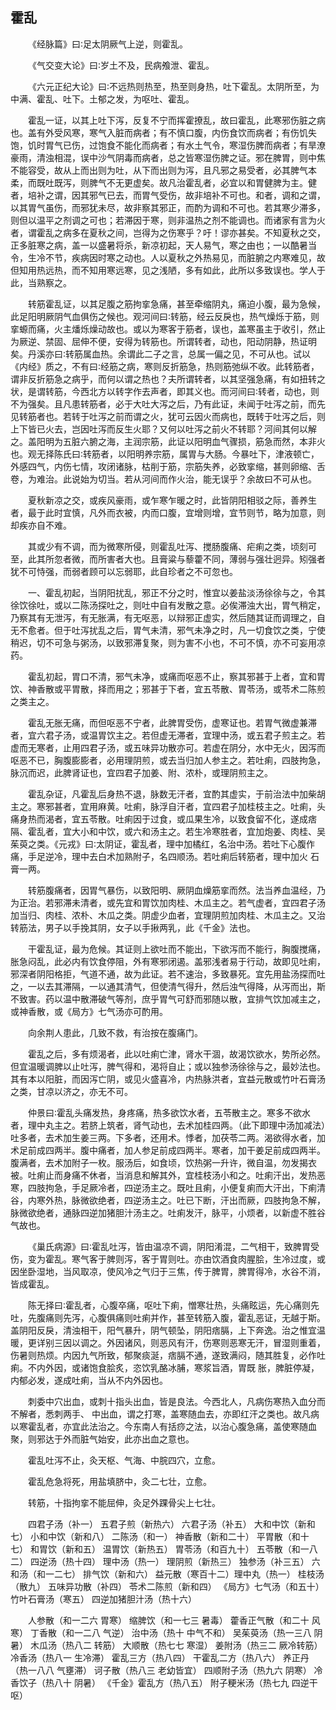 ## 霍乱


&emsp;&emsp;《经脉篇》曰∶足太阴厥气上逆，则霍乱。

&emsp;&emsp;《气交变大论》曰∶岁土不及，民病飧泄、霍乱。

&emsp;&emsp;《六元正纪大论》曰∶不远热则热至，热至则身热，吐下霍乱。太阴所至，为中满、霍乱、吐下。土郁之发，为呕吐、霍乱。

&emsp;&emsp;霍乱一证，以其上吐下泻，反复不宁而挥霍撩乱，故曰霍乱，此寒邪伤脏之病也。盖有外受风寒，寒气入脏而病者；有不慎口腹，内伤食饮而病者；有伤饥失饱，饥时胃气已伤，过饱食不能化而病者；有水土气令，寒湿伤脾而病者；有旱潦豪雨，清浊相混，误中沙气阴毒而病者，总之皆寒湿伤脾之证。邪在脾胃，则中焦不能容受，故从上而出则为吐，从下而出则为泻，且凡邪之易受者，必其脾气本柔，而既吐既泻，则脾气不无更虚矣。故凡治霍乱者，必宜以和胃健脾为主。健者，培补之谓，因其邪气已去，而胃气受伤，故非培补不可也。和者，调和之谓，以其胃气虽伤，而邪犹未尽，故非察其邪正，而酌为调和不可也。若其寒少滞多，则但以温平之剂调之可也；若滞因于寒，则非温热之剂不能调也。而诸家有言为火者，谓霍乱之病多在夏秋之间，岂得为之伤寒乎？吁！谬亦甚矣。不知夏秋之交，正多脏寒之病，盖一以盛暑将杀，新凉初起，天人易气，寒之由也；一以酷暑当令，生冷不节，疾病因时寒之动也。人以夏秋之外热易见，而脏腑之内寒难见，故但知用热远热，而不知用寒远寒，见之浅陋，多有如此，此所以多致误也。学人于此，当熟察之。

&emsp;&emsp;转筋霍乱证，以其足腹之筋拘挛急痛，甚至牵缩阴丸，痛迫小腹，最为急候，此足阳明厥阴气血俱伤之候也。观河间曰∶转筋，经云反戾也，热气燥烁于筋，则挛螈而痛，火主燔烁燥动故也。或以为寒客于筋者，误也，盖寒虽主于收引，然止为厥逆、禁固、屈伸不便，安得为转筋也。所谓转者，动也，阳动阴静，热证明矣。丹溪亦曰∶转筋属血热。余谓此二子之言，总属一偏之见，不可从也。试以《内经》质之，不有曰∶经筋之病，寒则反折筋急，热则筋弛纵不收。此转筋者，谓非反折筋急之病乎，而何以谓之热也？夫所谓转者，以其坚强急痛，有如扭转之状，是谓转筋，今西北方以转字作去声者，即其义也。而河间曰∶转者，动也，则不为强矣。且凡患转筋者，必于大吐大泻之后，乃有此证，未闻于吐泻之前，而先见转筋者也。若转于吐泻之前而谓之火，犹可云因火而病也，既转于吐泻之后，则上下皆已火去，岂因吐泻而反生火耶？又何以吐泻之前火不转耶？河间其何以解之。盖阳明为五脏六腑之海，主润宗筋，此证以阳明血气骤损，筋急而然，本非火也。观无择陈氏曰∶转筋者，以阳明养宗筋，属胃与大肠。今暴吐下，津液顿亡，外感四气，内伤七情，攻闭诸脉，枯削于筋，宗筋失养，必致挛缩，甚则卵缩、舌卷，为难治。此说始为切当。若从河间而作火治，能无误乎？余故曰不可从也。

&emsp;&emsp;夏秋新凉之交，或疾风豪雨，或乍寒乍暖之时，此皆阴阳相驳之际，善养生者，最于此时宜慎，凡外而衣被，内而口腹，宜增则增，宜节则节，略为加意，则却疾亦自不难。

&emsp;&emsp;其或少有不调，而为微寒所侵，则霍乱吐泻、搅肠腹痛、疟痢之类，顷刻可至，此其所忽者微，而所害者大也。且膏粱与藜藿不同，薄弱与强壮迥异。矧强者犹不可恃强，而弱者顾可以忘弱耶，此自珍者之不可忽也。

&emsp;&emsp;一、霍乱初起，当阴阳扰乱，邪正不分之时，惟宜以姜盐淡汤徐徐与之，令其徐饮徐吐，或以二陈汤探吐之，则吐中自有发散之意。必俟滞浊大出，胃气稍定，乃察其有无泄泻，有无胀满，有无呕恶，以辩邪正虚实，然后随其证而调理之，自无不愈者。但于吐泻扰乱之后，胃气未清，邪气未净之时，凡一切食饮之类，宁使稍迟，切不可急与粥汤，以致邪滞复聚，则为害不小也，不可不慎，亦不可妄用凉药。

&emsp;&emsp;霍乱初起，胃口不清，邪气未净，或痛而呕恶不止，察其邪甚于上者，宜和胃饮、神香散或平胃散，择而用之；邪甚于下者，宜五苓散、胃苓汤，或苓术二陈煎之类主之。

&emsp;&emsp;霍乱无胀无痛，而但呕恶不宁者，此脾胃受伤，虚寒证也。若胃气微虚兼滞者，宜六君子汤，或温胃饮主之。若但虚无滞者，宜理中汤，或五君子煎主之。若虚而无寒者，止用四君子汤，或五味异功散亦可。若虚在阴分，水中无火，因泻而呕恶不已，胸腹膨膨者，必用理阴煎，或去当归加人参主之。若吐痢，四肢拘急，脉沉而迟，此脾肾证也，宜四君子加姜、附、浓朴，或理阴煎主之。

&emsp;&emsp;霍乱杂证，凡霍乱后身热不退，脉数无汗者，宜酌其虚实，于前治法中加柴胡主之。寒邪甚者，宜用麻黄。吐痢，脉浮自汗者，宜四君子加桂枝主之。吐痢，头痛身热而渴者，宜五苓散。吐痢因于过食，或瓜果生冷，以致食留不化，遂成痞隔、霍乱者，宜大小和中饮，或六和汤主之。若生冷寒胜者，宜加炮姜、肉桂、吴茱萸之类。《元戎》曰∶太阴证，霍乱者，理中加橘红，名治中汤。若吐下心腹作痛，手足逆冷，理中去白术加熟附子，名四顺汤。若吐痢后转筋者，理中加火 石膏一两。

&emsp;&emsp;转筋腹痛者，因胃气暴伤，以致阳明、厥阴血燥筋挛而然。法当养血温经，乃为正治。若邪滞未清者，或先宜和胃饮加肉桂、木瓜主之。若气虚者，宜四君子汤加当归、肉桂、浓朴、木瓜之类。阴虚少血者，宜理阴煎加肉桂、木瓜主之。又治转筋法，男子以手挽其阴，女子以手揪两乳，此《千金》法也。

&emsp;&emsp;干霍乱证，最为危候。其证则上欲吐而不能出，下欲泻而不能行，胸腹搅痛，胀急闷乱，此必内有饮食停阻，外有寒邪闭遏。盖邪浅者易于行动，故即见吐痢，邪深者阴阳格拒，气道不通，故为此证。若不速治，多致暴死。宜先用盐汤探而吐之，一以去其滞隔，一以通其清气，但使清气得升，然后浊气得降，从泻而出，斯不致害。药以温中散滞破气等剂，庶乎胃气可舒而邪随以散，宜排气饮加减主之，或神香散，或《局方》七气汤亦可酌用。

&emsp;&emsp;向余荆人患此，几致不救，有治按在腹痛门。

&emsp;&emsp;霍乱之后，多有烦渴者，此以吐痢亡津，肾水干涸，故渴饮欲水，势所必然。但宜温暖调脾以止吐泻，脾气得和，渴将自止；或以独参汤徐徐与之，最妙法也。其有本以阳脏，而因泻亡阴，或见火盛喜冷，内热脉洪者，宜益元散或竹叶石膏汤之类，甘凉以济之，亦无不可。

&emsp;&emsp;仲景曰∶霍乱头痛发热，身疼痛，热多欲饮水者，五苓散主之。寒多不欲水者，理中丸主之。若脐上筑者，肾气动也，去术加桂四两。（此下即理中汤加减法）吐多者，去术加生姜三两。下多者，还用术。悸者，加茯苓二两。渴欲得水者，加术足前成四两半。腹中痛者，加人参足前成四两半。寒者，加干姜足前成四两半。腹满者，去术加附子一枚。服汤后，如食顷，饮热粥一升许，微自温，勿发揭衣被。吐痢止而身痛不休者，当消息和解其外，宜桂枝汤小和之。吐痢汗出，发热恶寒，四肢拘急，手足厥冷者，四逆汤主之。既吐且痢，小便复痢而大汗出，下痢清谷，内寒外热，脉微欲绝者，四逆汤主之。吐已下断，汗出而厥，四肢拘急不解，脉微欲绝者，通脉四逆加猪胆汁汤主之。吐痢发汗，脉平，小烦者，以新虚不胜谷气故也。

&emsp;&emsp;《巢氏病源》曰∶霍乱吐泻，皆由温凉不调，阴阳淆混，二气相干，致脾胃受伤，变为霍乱。寒气客于脾则泻，客于胃则吐。亦由饮酒食肉腥脍，生冷过度，或因坐卧湿地，当风取凉，使风冷之气归于三焦，传于脾胃，脾胃得冷，水谷不消，皆成霍乱。

&emsp;&emsp;陈无择曰∶霍乱者，心腹卒痛，呕吐下痢，憎寒壮热，头痛眩运，先心痛则先吐，先腹痛则先泻，心腹俱痛则吐痢并作，甚至转筋入腹，霍乱恶证，无越于斯。盖阴阳反戾，清浊相干，阳气暴升，阴气顿坠，阴阳痞膈，上下奔逸。治之惟宜温暖，更详别三因以调之。外因诸风，则恶风有汗，伤寒则恶寒无汗，冒湿则重着，伤暑则热烦。内因九气所致，郁聚痰涎，痞膈不通，遂致满闷，随其胜复，必作吐痢。不内外因，或诸饱食脍炙，恣饮乳酪冰脯，寒浆旨酒，胃既 胀，脾脏停凝，内郁必发，遂成吐痢，当从不内外因也。

&emsp;&emsp;刺委中穴出血，或刺十指头出血，皆是良法。今西北人，凡病伤寒热入血分而不解者，悉刺两手、 中出血，谓之打寒，盖寒随血去，亦即红汗之类也。故凡病以寒霍乱者，亦宜此法治之。今东南人有括痧之法，以治心腹急痛，盖使寒随血聚，则邪达于外而脏气始安，此亦出血之意也。

&emsp;&emsp;霍乱吐泻不止，灸天枢、气海、中脘四穴，立愈。

&emsp;&emsp;霍乱危急将死，用盐填脐中，灸二七壮，立愈。

&emsp;&emsp;转筋，十指拘挛不能屈伸，灸足外踝骨尖上七壮。

&emsp;&emsp;四君子汤（补一） 五君子煎（新热六） 六君子汤（补五） 大和中饮（新和七） 小和中饮（新和八） 二陈汤（和一） 神香散（新和二十） 平胃散（和十七） 和胃饮（新和五） 温胃饮（新热五） 胃苓汤（和百九十） 五苓散（和一八二） 四逆汤（热十四） 理中汤（热一） 理阴煎（新热三） 独参汤（补三五） 六和汤（和一二七） 排气饮（新和六） 益元散（寒百十二）理中丸（热一） 桂枝汤（散九） 五味异功散（补四） 苓术二陈煎（新和四） 《局方》七气汤（和五十） 竹叶石膏汤（寒五） 四逆加猪胆汁汤（热十六）

&emsp;&emsp;人参散（和一二六 胃寒） 缩脾饮（和一七三 暑毒） 藿香正气散（和二十 风寒） 丁香散（和一二八 气逆） 治中汤（热十 中气不和） 吴茱萸汤（热一三八 阴暑） 木瓜汤（热八二 转筋） 大顺散（热七七 寒湿） 姜附汤（热三二 厥冷转筋） 冷香汤（热八一 生冷滞） 霍乱三方（热八四） 干霍乱二方（热八六） 养正丹（热一八八 气壅滞） 诃子散（热八三 老幼皆宜） 四顺附子汤（热九六 阴寒） 冷香饮子（热八十 阴暑） 《千金》霍乱方（热八五） 附子粳米汤（热七九 四逆干呕）


